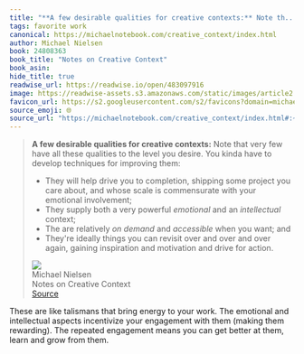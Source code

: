 ```yaml
---
title: "**A few desirable qualities for creative contexts:** Note th..."
tags: favorite work
canonical: https://michaelnotebook.com/creative_context/index.html
author: Michael Nielsen
book: 24808363
book_title: "Notes on Creative Context"
book_asin: 
hide_title: true
readwise_url: https://readwise.io/open/483097916
image: https://readwise-assets.s3.amazonaws.com/static/images/article2.74d541386bbf.png
favicon_url: https://s2.googleusercontent.com/s2/favicons?domain=michaelnotebook.com
source_emoji: 🌐
source_url: "https://michaelnotebook.com/creative_context/index.html#:~:text=**A%20few%20desirable,drive%20for%20action."
---
```


> **A few desirable qualities for creative contexts:** Note that very few have all these qualities to the level you desire. You kinda have to develop techniques for improving them:
> 
> - They will help drive you to completion, shipping some project you care about, and whose scale is commensurate with your emotional involvement;
> - They supply both a very powerful *emotional* and an *intellectual* context;
> - The are relatively *on demand* and *accessible* when you want; and
> - They're ideally things you can revisit over and over and over again, gaining inspiration and motivation and drive for action.
> <div class="quoteback-footer"><div class="quoteback-avatar"><img class="mini-favicon" src="https://s2.googleusercontent.com/s2/favicons?domain=michaelnotebook.com"></div><div class="quoteback-metadata"><div class="metadata-inner"><span style="display:none">FROM:</span><div aria-label="Michael Nielsen" class="quoteback-author"> Michael Nielsen</div><div aria-label="Notes on Creative Context" class="quoteback-title"> Notes on Creative Context</div></div></div><div class="quoteback-backlink"><a target="_blank" aria-label="go to the full text of this quotation" rel="noopener" href="https://michaelnotebook.com/creative_context/index.html#:~:text=**A%20few%20desirable,drive%20for%20action." class="quoteback-arrow"> Source</a></div></div>

These are like talismans that bring energy to your work. The emotional and intellectual aspects incentivize your engagement with them (making them rewarding). The repeated engagement means you can get better at them, learn and grow from them.